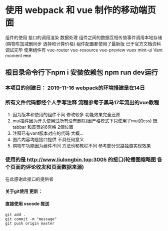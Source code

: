 # 使用 webpack 和 vue 制作的移动端页面
组件的使用 接口的调用渲染 数据处理 组件之间的数据互相传值事件调用本地存储(购物车加减删同步 选择和计算价格)
组件配置都使用了最新版 已于官方文档资料调试完毕 
使用组件有
vue-router vue-resource vue-preview vuex
mint-ui  Vant moment ~~mui~~
## 根目录命令行下npm i 安装依赖包  npm run dev运行
### 本项目的创建日：  2019-11-16 webpack的环境搭建是在14日
### 所有文件代码都经个人手写注释 流程参考于黑马17年流出的vue教程 
1. 因为版本和使用的组件不同 修改较多 功能效果完全还原 
2. mui插件因为开头使用过所有没有删除(因严格模式下只使用了mui的css) 既tabbar 和首页的6宫格 2個位置
3. 注释已有vant版本对应的代码 大概... 
4. 图片内容均是接口提供 不具任何意义
5. 购物车功能因为组件不同 方法也和教程不同 参考部分思路独自实现效果 
### 使用的是 http://www.liulongbin.top:3005 的接口(轮播图缩略图 各个页面的评论收发和页面数据来源)
在此感谢此接口的提供者 
#### 关于git使用 更新：
#### 直接使用 vscode 推送
    git add .
    git commit -m "message"
    git push origin master